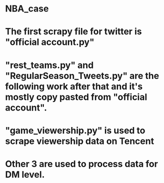 # NBA_case

# The first scrapy file for twitter is "official account.py"
# "rest_teams.py" and "RegularSeason_Tweets.py" are the following work after that and it's mostly copy pasted from "official account".

# "game_viewership.py" is used to scrape viewership data on Tencent

# Other 3 are used to process data for DM level.
